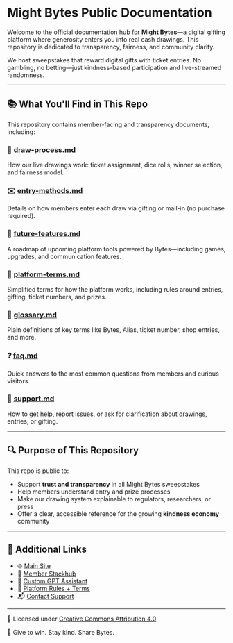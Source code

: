 # Might Bytes Public Documentation

Welcome to the official documentation hub for **Might Bytes**—a digital gifting platform where generosity enters you into real cash drawings. This repository is dedicated to transparency, fairness, and community clarity.

We host sweepstakes that reward digital gifts with ticket entries. No gambling, no betting—just kindness-based participation and live-streamed randomness.

---

## 📚 What You'll Find in This Repo

This repository contains member-facing and transparency documents, including:

### 🧾 [draw-process.md](draw-process.md)  
How our live drawings work: ticket assignment, dice rolls, winner selection, and fairness model.

### ✉️ [entry-methods.md](entry-methods.md)  
Details on how members enter each draw via gifting or mail-in (no purchase required).

### 🌱 [future-features.md](future-features.md)  
A roadmap of upcoming platform tools powered by Bytes—including games, upgrades, and communication features.

### 📜 [platform-terms.md](platform-terms.md)  
Simplified terms for how the platform works, including rules around entries, gifting, ticket numbers, and prizes.

### 📖 [glossary.md](glossary.md)  
Plain definitions of key terms like Bytes, Alias, ticket number, shop entries, and more.

### ❓ [faq.md](faq.md)  
Quick answers to the most common questions from members and curious visitors.

### 🤝 [support.md](support.md)  
How to get help, report issues, or ask for clarification about drawings, entries, or gifting.

---

## 🔍 Purpose of This Repository

This repo is public to:
- Support **trust and transparency** in all Might Bytes sweepstakes
- Help members understand entry and prize processes
- Make our drawing system explainable to regulators, researchers, or press
- Offer a clear, accessible reference for the growing **kindness economy** community

---

## 🔗 Additional Links

- 🌐 [Main Site](https://mightbytes.com)  
- 📰 [Member Stackhub](https://membersguide.substack.com/?r=628whd&utm_campaign=pub-share-checklist)  
- 🤖 [Custom GPT Assistant](https://chatgpt.com/g/g-6876fbb8549c8191a2111248bb9ae487-might-bytes-ai-help-assistantt)  
- 📄 [Platform Rules + Terms](https://mightbytes.com/terms)  
- 📬 [Contact Support](mailto:support@mightbytes.com)

---

📄 Licensed under [Creative Commons Attribution 4.0](https://creativecommons.org/licenses/by/4.0/)

💛 Give to win. Stay kind. Share Bytes.

